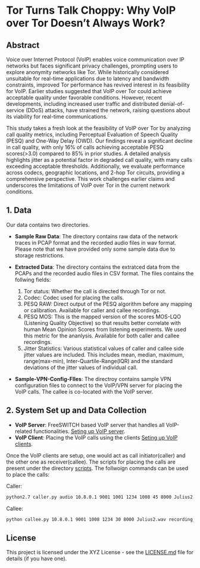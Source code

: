 # Tor Turns Talk Choppy: Why VoIP over Tor Doesn’t Always Work?

## Abstract
Voice over Internet Protocol (VoIP) enables voice communication over IP networks but faces significant privacy challenges, prompting users to explore anonymity networks like Tor. While historically considered unsuitable for real-time applications due to latency and bandwidth constraints, improved Tor performance has revived interest in its feasibility for VoIP. Earlier studies suggested that VoIP over Tor could achieve acceptable quality under favorable conditions. However, recent developments, including increased user traffic and distributed denial-of-service (DDoS) attacks, have strained the network, raising questions about its viability for real-time communications.

This study takes a fresh look at the feasibility of VoIP over Tor by analyzing call quality metrics, including Perceptual Evaluation of Speech Quality (PESQ) and One-Way Delay (OWD). Our findings reveal a significant decline in call quality, with only 16% of calls achieving acceptable PESQ scores(>3.0) compared to 85% in prior studies. A detailed analysis highlights jitter as a potential factor in degraded call quality, with many calls exceeding acceptable thresholds. Additionally, we evaluate performance across codecs, geographic locations, and 2-hop Tor circuits, providing a comprehensive perspective. This work challenges earlier claims and underscores the limitations of VoIP over Tor in the current network conditions.

## 1. Data
Our data contains two directories.
- **Sample Raw Data**: The directory contains raw data of the network traces in PCAP format and the recorded audio files in wav format. Please note that we have provided only some sample data due to storage restrictions.

- **Extracted Data**: The directory contains the extratced data from the PCAPs and the recorded audio files in CSV format. The files contains the follwing fields:
    1. Tor status: Whether the call is directed through Tor or not.
    2. Codec: Codec used for placing the calls.
    3. PESQ RAW: Direct output of the PESQ algorithm before any mapping or calibration. Available for caller and callee recordings.
    4. PESQ MOS: This is the mapped version of the scores MOS-LQO (Listening Quality Objective) so that results better correlate with human Mean Opinion Scores from listening experiments. We used this metric for the ananlysis. Available for both caller and callee recordings.
    5. Jitter Statistics: Various statistical values of caller and callee side jitter values are included. This includes mean, median, maximum, range(max-min), Inter-Quartile-Range(IQR) and the standard deviations of the jitter values of individual call.

- **Sample-VPN-Config-FIles**: The directroy contains sample VPN configuration files to connect to the VoIP/VPN server for placing the VoIP calls. The callee is co-located with the VoIP server.


## 2. System Set up and Data Collection

- **VoIP Server**: FreeSWITCH based VoIP server that handles all VoIP-related functionalities. [Seting up VoIP server](./readme/VoIP-server.md).
- **VoIP Client**: Placing the VoIP calls using the clients  [Seting up VoIP clients](./readme/VoIP-client.md).

Once the VoIP clients are setup, one would act as call initiator(caller) and the other one as receiver(callee). The scripts for placing the calls are present under the directory [scripts](./scripts). The follwoign commands can be used to place the calls:

Caller: 
```bash
python2.7 caller.py audio 10.8.0.1 9001 1001 1234 1008 45 8000 Julius2.wav 10.8.0.2
```

Callee:
```bash
python callee.py 10.8.0.1 9001 1008 1234 30 8000 Julius2.wav recording_
```
## License

This project is licensed under the XYZ License - see the [LICENSE.md](./LICENSE.md) file for details (if you have one).

